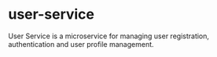 # user-service
User Service is a microservice for managing user registration, authentication and user profile management.
